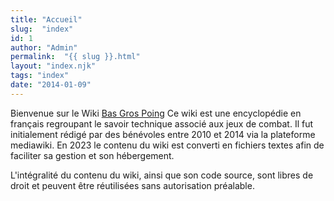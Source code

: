 ```yaml
---
title: "Accueil"
slug:  "index"
id: 1
author: "Admin"
permalink:  "{{ slug }}.html"
layout: "index.njk"
tags: "index"
date: "2014-01-09"
---
```


Bienvenue sur le Wiki [Bas Gros Poing](http://basgrospoing.fr/) Ce wiki
est une encyclopédie en français regroupant le savoir technique associé
aux jeux de combat. Il fut initialement rédigé par des bénévoles entre
2010 et 2014 via la plateforme mediawiki. En 2023 le contenu du wiki est
converti en fichiers textes afin de faciliter sa gestion et son
hébergement.

L'intégralité du contenu du wiki, ainsi que son code source, sont libres
de droit et peuvent être réutilisées sans autorisation préalable.

